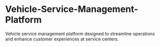 # Vehicle-Service-Management-Platform
Vehicle service management platform designed to streamline operations and enhance customer experiences at service centers. 
